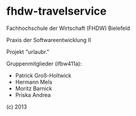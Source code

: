 fhdw-travelservice
================

Fachhochschule der Wirtschaft (FHDW) Bielefeld

Praxis der Softwareentwicklung II

Projekt "urlaubr."

Gruppenmitglieder (ifbw411a):
* Patrick Groß-Holtwick
* Hermann Mels
* Moritz Barnick
* Priska Andrea

(c) 2013